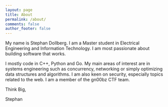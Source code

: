 ```yaml
---
layout: page
title: About
permalink: /about/
comments: false
author_footer: false
---
```


My name is Stephan Dollberg. I am a Master student in Electrical Engineering and Information Technology. I am most passionate about building software that works.

I mostly code in C++, Python and Go. My main areas of interest are in systems engineering such as concurrency, networking or simply optimizing data structures and algorithms. I am also keen on security, especially topics related to the web. I am a member of the gn00bz CTF team.

Think Big,

Stephan
